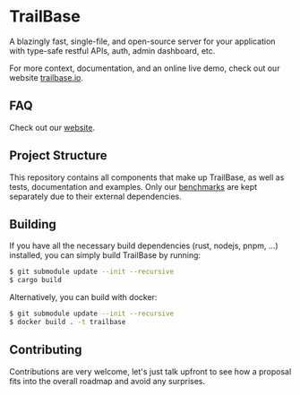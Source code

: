# TrailBase

A blazingly fast, single-file, and open-source server for your application with
type-safe restful APIs, auth, admin dashboard, etc.

For more context, documentation, and an online live demo, check out our website
[trailbase.io](https://trailbase.io).

## FAQ

Check out our [website](https://trailbase.io/reference/faq/).

## Project Structure

This repository contains all components that make up TrailBase, as well as
tests, documentation and examples.
Only our [benchmarks](https://github.com/trailbaseio/trailbase-benchmark) are
kept separately due to their external dependencies.

## Building

If you have all the necessary build dependencies (rust, nodejs, pnpm, ...)
installed, you can simply build TrailBase by running:

```bash
$ git submodule update --init --recursive
$ cargo build
```

Alternatively, you can build with docker:

```bash
$ git submodule update --init --recursive
$ docker build . -t trailbase
```

## Contributing

Contributions are very welcome, let's just talk upfront to see how a proposal
fits into the overall roadmap and avoid any surprises.
